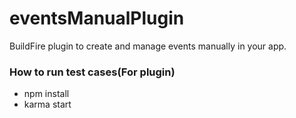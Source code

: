 # eventsManualPlugin

BuildFire plugin to create and manage events manually in your app.

### How to run test cases(For plugin)
- npm install
- karma start
